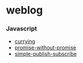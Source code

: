 # weblog  
### Javascript  
- [currying](./docs/Javascript/currying.md)  
- [promise-without-promise](./docs/Javascript/promise-without-promise.md)  
- [simple-publish-subscribe](./docs/Javascript/simple-publish-subscribe.md)